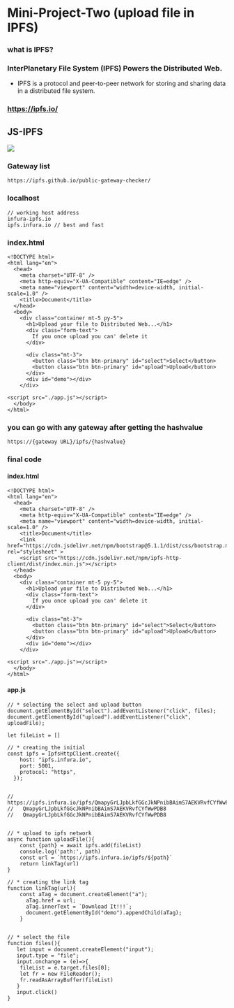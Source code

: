 # Mini-Project-Two (upload file in IPFS)

### what is IPFS?
### InterPlanetary File System (IPFS) Powers the Distributed Web.
- IPFS is a protocol and peer-to-peer network for storing and sharing data in a distributed file system.

### https://ipfs.io/ 

## JS-IPFS
![](https://camo.githubusercontent.com/e92540c54c9b47f684b0e4dd5442ebe20ddbbe2e9699c29ce8400c055fa46e6a/68747470733a2f2f697066732e696f2f697066732f516d65364b4a644b637038355459624c78754c56376f517a4d694c72656d4437484d6f584c5a456d676f36526e682f6a732d697066732d737469636b65722e706e67)

### Gateway list
```
https://ipfs.github.io/public-gateway-checker/
```

### localhost 
```
// working host address
infura-ipfs.io
ipfs.infura.io // best and fast
```

### index.html
```
<!DOCTYPE html>
<html lang="en">
  <head>
    <meta charset="UTF-8" />
    <meta http-equiv="X-UA-Compatible" content="IE=edge" />
    <meta name="viewport" content="width=device-width, initial-scale=1.0" />
    <title>Document</title>
  </head>
  <body>
    <div class="container mt-5 py-5">
      <h1>Upload your file to Distributed Web...</h1>
      <div class="form-text">
        If you once upload you can' delete it
      </div>

      <div class="mt-3">
        <button class="btn btn-primary" id="select">Select</button>
        <button class="btn btn-primary" id="upload">Upload</button>
      </div>
      <div id="demo"></div>
    </div>

<script src="./app.js"></script>
  </body>
</html>

```



### you can go with any gateway after getting the hashvalue
```
https://{gateway URL}/ipfs/{hashvalue}
```


### final code

#### index.html
```
<!DOCTYPE html>
<html lang="en">
  <head>
    <meta charset="UTF-8" />
    <meta http-equiv="X-UA-Compatible" content="IE=edge" />
    <meta name="viewport" content="width=device-width, initial-scale=1.0" />
    <title>Document</title>
    <link href="https://cdn.jsdelivr.net/npm/bootstrap@5.1.1/dist/css/bootstrap.min.css" rel="stylesheet" >
    <script src="https://cdn.jsdelivr.net/npm/ipfs-http-client/dist/index.min.js"></script>
  </head>
  <body>
    <div class="container mt-5 py-5">
      <h1>Upload your file to Distributed Web...</h1>
      <div class="form-text">
        If you once upload you can' delete it
      </div>

      <div class="mt-3">
        <button class="btn btn-primary" id="select">Select</button>
        <button class="btn btn-primary" id="upload">Upload</button>
      </div>
      <div id="demo"></div>
    </div>

<script src="./app.js"></script>
  </body>
</html>

```

#### app.js
```
// * selecting the select and upload button
document.getElementById("select").addEventListener("click", files);
document.getElementById("upload").addEventListener("click", uploadFile);

let fileList = []

// * creating the initial 
const ipfs = IpfsHttpClient.create({
    host: "ipfs.infura.io",
    port: 5001,
    protocol: "https",
  });

  
// https://ipfs.infura.io/ipfs/QmapyGrLJpbLkfGGcJkNPnibBAimS7AEKVRvfCYfWwPDB8
//   QmapyGrLJpbLkfGGcJkNPnibBAimS7AEKVRvfCYfWwPDB8
//   QmapyGrLJpbLkfGGcJkNPnibBAimS7AEKVRvfCYfWwPDB8


// * upload to ipfs network
async function uploadFile(){
    const {path} = await ipfs.add(fileList)
    console.log('path:', path)
    const url = `https://ipfs.infura.io/ipfs/${path}`
    return linkTag(url)
}

// * creating the link tag
function linkTag(url){
    const aTag = document.createElement("a");
      aTag.href = url;
      aTag.innerText = `Download It!!!`;
      document.getElementById("demo").appendChild(aTag);
    }


// * select the file
function files(){
   let input = document.createElement("input");
   input.type = "file";
   input.onchange = (e)=>{
    fileList = e.target.files[0];
    let fr = new FileReader();
    fr.readAsArrayBuffer(fileList)
   }
   input.click()
}
```
